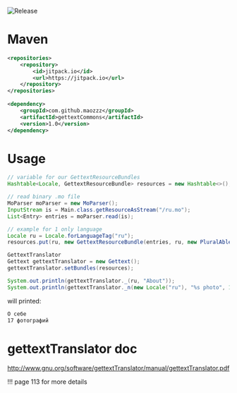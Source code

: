 ![Release](https://jitpack.io/v/maozzz/gettextCommons.svg)


# Maven

```xml
<repositories>
    <repository>
        <id>jitpack.io</id>
        <url>https://jitpack.io</url>
    </repository>
</repositories>
    
<dependency>
    <groupId>com.github.maozzz</groupId>
    <artifactId>gettextCommons</artifactId>
    <version>1.0</version>
</dependency>
```

# Usage

```java
// variable for our GettextResourceBundles
Hashtable<Locale, GettextResourceBundle> resources = new Hashtable<>();

// read binary .mo file
MoParser moParser = new MoParser();
InputStream is = Main.class.getResourceAsStream("/ru.mo");
List<Entry> entries = moParser.read(is);

// example for 1 only language
Locale ru = Locale.forLanguageTag("ru");
resources.put(ru, new GettextResourceBundle(entries, ru, new PluralAbleRu()));

GettextTranslator
Gettext gettextTranslator = new Gettext();
gettextTranslator.setBundles(resources);

System.out.println(gettextTranslator._(ru, "About"));
System.out.println(gettextTranslator._n(new Locale("ru"), "%s photo", 17L));
```

will printed:

```sh
О себе
17 фотографий
```

# gettextTranslator doc
http://www.gnu.org/software/gettextTranslator/manual/gettextTranslator.pdf

!!! page 113 for more details
